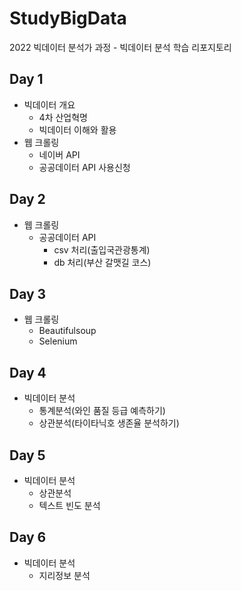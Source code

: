 # StudyBigData
2022 빅데이터 분석가 과정 - 빅데이터 분석 학습 리포지토리


## Day 1
- 빅데이터 개요
  - 4차 산업혁명
  - 빅데이터 이해와 활용
- 웹 크롤링
  - 네이버 API
  - 공공데이터 API 사용신청

## Day 2
- 웹 크롤링
  - 공공데이터 API
    - csv 처리(출입국관광통계)
    - db 처리(부산 갈맷길 코스)
  
## Day 3
- 웹 크롤링
  - Beautifulsoup
  - Selenium

## Day 4
- 빅데이터 분석
  - 통계분석(와인 품질 등급 예측하기)
  - 상관분석(타이타닉호 생존율 분석하기)

## Day 5
- 빅데이터 분석
  - 상관분석
  - 텍스트 빈도 분석

## Day 6
- 빅데이터 분석
  - 지리정보 분석